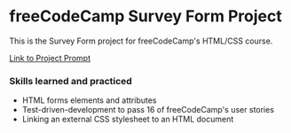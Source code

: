 # freeCodeCamp Survey Form Project
This is the Survey Form project for freeCodeCamp's HTML/CSS course.

[Link to Project Prompt](https://www.freecodecamp.org/learn/responsive-web-design/responsive-web-design-projects/build-a-survey-form)

### Skills learned and practiced
- HTML forms elements and attributes
- Test-driven-development to pass 16 of freeCodeCamp's user stories
- Linking an external CSS stylesheet to an HTML document
